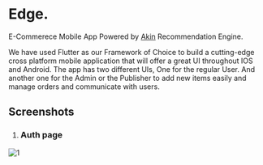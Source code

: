 # Edge.

E-Commerece Mobile App Powered by [Akin](https://asymmetrik.com/recommendation-engine-analytics/) Recommendation Engine.

We have used Flutter as our Framework of Choice to build a cutting-edge cross platform mobile application that will offer a great UI throughout IOS and Android. The app has two different UIs, One for the regular User. And another one for the Admin or the Publisher to add new items easily and manage orders and communicate with users.

## Screenshots

1. ### Auth page
![1](https://user-images.githubusercontent.com/47199425/140515066-eec1a611-38c1-4d5c-9f22-da15d7edc93d.png)

